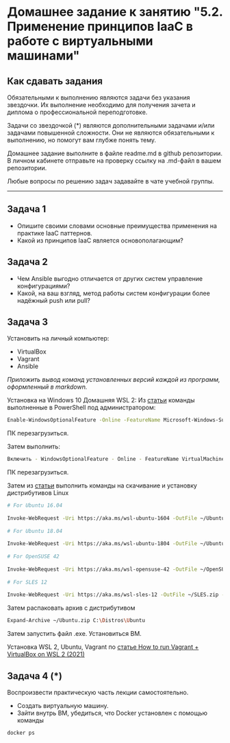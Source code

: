 
# Домашнее задание к занятию "5.2. Применение принципов IaaC в работе с виртуальными машинами"

## Как сдавать задания

Обязательными к выполнению являются задачи без указания звездочки. Их выполнение необходимо для получения зачета и диплома о профессиональной переподготовке.

Задачи со звездочкой (*) являются дополнительными задачами и/или задачами повышенной сложности. Они не являются обязательными к выполнению, но помогут вам глубже понять тему.

Домашнее задание выполните в файле readme.md в github репозитории. В личном кабинете отправьте на проверку ссылку на .md-файл в вашем репозитории.

Любые вопросы по решению задач задавайте в чате учебной группы.

---

## Задача 1

- Опишите своими словами основные преимущества применения на практике IaaC паттернов.
- Какой из принципов IaaC является основополагающим?

## Задача 2

- Чем Ansible выгодно отличается от других систем управление конфигурациями?
- Какой, на ваш взгляд, метод работы систем конфигурации более надёжный push или pull?

## Задача 3

Установить на личный компьютер:

- VirtualBox
- Vagrant
- Ansible

*Приложить вывод команд установленных версий каждой из программ, оформленный в markdown.*


Установка на Windows 10 Домашняя WSL 2: 
Из [статьи](https://www.thomasmaurer.ch/2019/06/install-wsl-2-on-windows-10/) команды выполненные в PowerShell под администратором:

```bash
Enable-WindowsOptionalFeature -Online -FeatureName Microsoft-Windows-Subsystem-Linux
```
ПК перезагрузиться.

Затем выполнить:
```bash
Включить - WindowsOptionalFeature - Online - FeatureName VirtualMachinePlatform
```
ПК перезагрузиться.

Затем из [статьи](https://www.thomasmaurer.ch/2018/04/windows-subsystem-for-linux-on-windows-server/)
выполнить команды на  скачивание и установку дистрибутивов Linux

```bash
# For Ubuntu 16.04
 
Invoke-WebRequest -Uri https://aka.ms/wsl-ubuntu-1604 -OutFile ~/Ubuntu.zip -UseBasicParsing
 
# For Ubuntu 18.04
 
Invoke-WebRequest -Uri https://aka.ms/wsl-ubuntu-1804 -OutFile ~/Ubuntu1804.zip -UseBasicParsing
 
# For OpenSUSE 42
 
Invoke-WebRequest -Uri https://aka.ms/wsl-opensuse-42 -OutFile ~/OpenSUSE.zip -UseBasicParsing
 
# For SLES 12
 
Invoke-WebRequest -Uri https://aka.ms/wsl-sles-12 -OutFile ~/SLES.zip -UseBasicParsing
```
Затем распаковать архив с дистрибутивом

```bash
Expand-Archive ~/Ubuntu.zip C:\Distros\Ubuntu
```
Затем запустить файл .exe. Установиться ВМ.

Установка WSL 2, Ubuntu, Vagrant по [статье How to run Vagrant + VirtualBox on WSL 2 (2021)](https://blog.thenets.org/how-to-run-vagrant-on-wsl-2/)

## Задача 4 (*)

Воспроизвести практическую часть лекции самостоятельно.

- Создать виртуальную машину.
- Зайти внутрь ВМ, убедиться, что Docker установлен с помощью команды
```
docker ps
```
